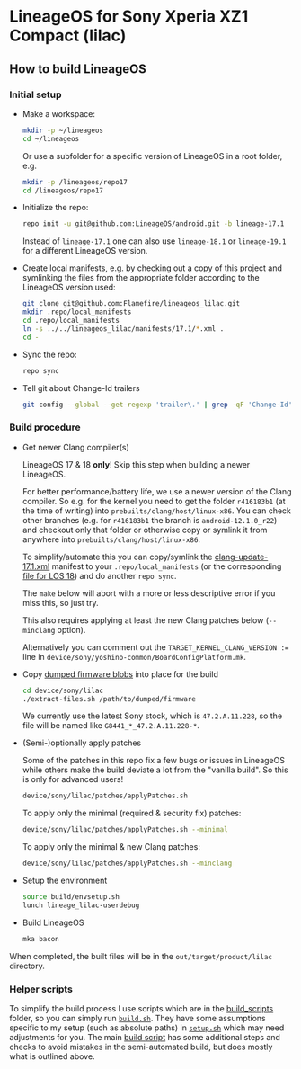 # LineageOS for Sony Xperia XZ1 Compact (lilac)

## How to build LineageOS

### Initial setup

* Make a workspace:

    ```bash
    mkdir -p ~/lineageos
    cd ~/lineageos
    ```

    Or use a subfolder for a specific version of LineageOS in a root folder, e.g.

    ```bash
    mkdir -p /lineageos/repo17
    cd /lineageos/repo17
    ```

* Initialize the repo:


    ```bash
    repo init -u git@github.com:LineageOS/android.git -b lineage-17.1
    ```

    Instead of `lineage-17.1` one can also use `lineage-18.1` or `lineage-19.1`
    for a different LineageOS version.

* Create local manifests, e.g. by checking out a copy of this project and symlinking the files from the appropriate folder according to the LineageOS version used:

    ```bash
    git clone git@github.com:Flamefire/lineageos_lilac.git
    mkdir .repo/local_manifests
    cd .repo/local_manifests
    ln -s ../../lineageos_lilac/manifests/17.1/*.xml .
    cd -
    ```

* Sync the repo:

    ```bash
    repo sync
    ```

* Tell git about Change-Id trailers

    ```bash
    git config --global --get-regexp 'trailer\.' | grep -qF 'Change-Id' || git config --global trailer.changeid.key "Change-Id"
    ```

### Build procedure

* Get newer Clang compiler(s)

    LineageOS 17 & 18 **only**!
    Skip this step when building a newer LineageOS.

    For better performance/battery life, we use a newer version of the Clang compiler.
    So e.g. for the kernel you need to get the folder `r416183b1` (at the time of writing) into `prebuilts/clang/host/linux-x86`.
    You can check other branches (e.g. for `r416183b1` the branch is `android-12.1.0_r22`) and checkout only that folder or otherwise copy or symlink it from anywhere into `prebuilts/clang/host/linux-x86`.

    To simplify/automate this you can copy/symlink the [clang-update-17.1.xml](manifests/clang-update-17.1.xml) manifest to your `.repo/local_manifests` (or the corresponding [file for LOS 18](manifests/clang-update-18.1.xml)) and do another `repo sync`.
    
    The `make` below will abort with a more or less descriptive error if you miss this, so just try.

    This also requires applying at least the new Clang patches below (`--minclang` option).
    
    Alternatively you can comment out the `TARGET_KERNEL_CLANG_VERSION :=` line in `device/sony/yoshino-common/BoardConfigPlatform.mk`.

* Copy [dumped firmware blobs](dump-stock.md) into place for the build

    ```bash
    cd device/sony/lilac
    ./extract-files.sh /path/to/dumped/firmware
    ```

    We currently use the latest Sony stock, which is `47.2.A.11.228`, so the file will be named like `G8441_*_47.2.A.11.228-*`.

* (Semi-)optionally apply patches

    Some of the patches in this repo fix a few bugs or issues in LineageOS while others make the build deviate a lot from the "vanilla build".
    So this is only for advanced users!

    ```bash
    device/sony/lilac/patches/applyPatches.sh
    ```

    To apply only the minimal (required & security fix) patches:

    ```bash
    device/sony/lilac/patches/applyPatches.sh --minimal
    ```

    To apply only the minimal & new Clang patches:

    ```bash
    device/sony/lilac/patches/applyPatches.sh --minclang
    ```

* Setup the environment

    ```bash
    source build/envsetup.sh
    lunch lineage_lilac-userdebug
    ```

* Build LineageOS

    ```bash
    mka bacon
    ```
When completed, the built files will be in the `out/target/product/lilac` directory.

### Helper scripts

To simplify the build process I use scripts which are in the [build_scripts](build_scripts) folder, so you can simply run [`build.sh`](build_scripts/build.sh).
They have some assumptions specific to my setup (such as absolute paths) in [`setup.sh`](build_scripts/setup.sh) which may need adjustments for you.
The main [build script](build_scripts/buildAndChecksum.sh) has some additional steps and checks to avoid mistakes in the semi-automated build, but does mostly what is outlined above.
